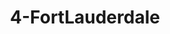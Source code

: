 ---
title: 4-FortLauderdale
image: /uploads/gallery-4.jpg
image_alt-text: "Fort Lauderdale Residence's transitional master bedroom with custom woodwork and design"
work-type: transitional
---